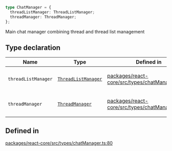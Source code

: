 ```ts
type ChatManager = {
  threadListManager: ThreadListManager;
  threadManager: ThreadManager;
};
```

Main chat manager combining thread and thread list management

## Type declaration

<table>
<thead>
<tr>
<th>Name</th>
<th>Type</th>
<th>Defined in</th>
</tr>
</thead>
<tbody>
<tr>
<td>

`threadListManager`

</td>
<td>

[`ThreadListManager`](ThreadListManager.md)

</td>
<td>

[packages/react-core/src/types/chatManager.ts:81](https://github.com/thesysdev/crayonai/blob/7dc7bf9ad93dbd5ed62d55332e6a7a3cdb656cdf/frontend-sdk/packages/react-core/src/types/chatManager.ts#L81)

</td>
</tr>
<tr>
<td>

`threadManager`

</td>
<td>

[`ThreadManager`](ThreadManager.md)

</td>
<td>

[packages/react-core/src/types/chatManager.ts:82](https://github.com/thesysdev/crayonai/blob/7dc7bf9ad93dbd5ed62d55332e6a7a3cdb656cdf/frontend-sdk/packages/react-core/src/types/chatManager.ts#L82)

</td>
</tr>
</tbody>
</table>

## Defined in

[packages/react-core/src/types/chatManager.ts:80](https://github.com/thesysdev/crayonai/blob/7dc7bf9ad93dbd5ed62d55332e6a7a3cdb656cdf/frontend-sdk/packages/react-core/src/types/chatManager.ts#L80)
